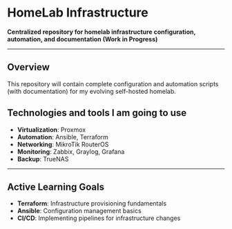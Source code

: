 #  HomeLab Infrastructure 

**Centralized repository for homelab infrastructure configuration, automation, and documentation (Work in Progress)**

---

## Overview

This repository will contain complete configuration and automation scripts (with documentation) for my evolving self-hosted homelab.

##  Technologies and tools I am going to use
- **Virtualization**: Proxmox
- **Automation**: Ansible, Terraform
- **Networking**: MikroTik RouterOS
- **Monitoring**: Zabbix, Graylog, Grafana
- **Backup**: TrueNAS

---

## Active Learning Goals  
- **Terraform**: Infrastructure provisioning fundamentals  
- **Ansible**: Configuration management basics  
- **CI/CD**: Implementing pipelines for infrastructure changes  

